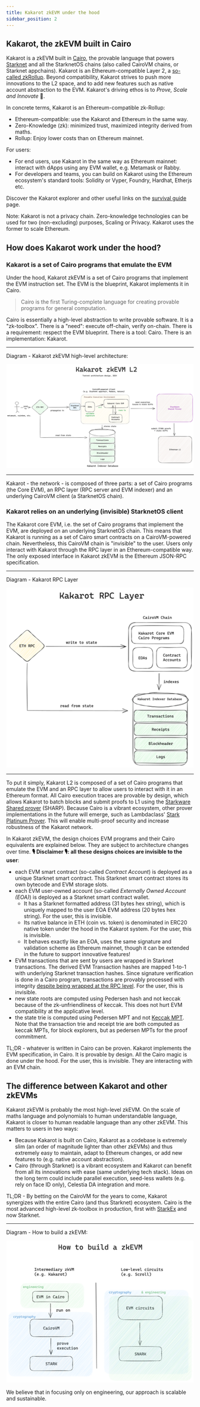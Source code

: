 ```yaml
---
title: Kakarot zkEVM under the hood
sidebar_position: 2
---
```


## Kakarot, the zkEVM built in Cairo

Kakarot is a zkEVM built in [Cairo](https://www.cairo-lang.org/), the provable language that powers [Starknet](https://starkware.co/starknet/) and all the StarknetOS chains (also called CairoVM chains, or Starknet appchains). Kakarot is an Ethereum-compatible Layer 2, a [so-called zkRollup](https://ethereum.org/developers/docs/scaling/zk-rollups). Beyond compatibility, Kakarot strives to push more innovations to the L2 space, and to add new features such as native account abstraction to the EVM. Kakarot's driving ethos is to _Prove, Scale and Innovate_ 🥕.

In concrete terms,
Kakarot is an Ethereum-compatible zk-Rollup:

- Ethereum-compatible: use the Kakarot and Ethereum in the same way.
- Zero-Knowledge (zk): minimized trust, maximized integrity derived from maths.
- Rollup: Enjoy lower costs than on Ethereum mainnet.

For users:

- For end users, use Kakarot ìn the same way as Ethereum mainnet: interact with dApps using any EVM wallet, e.g. Metamask or Rabby.
- For developers and teams, you can build on Kakarot using the Ethereum ecosystem's standard tools: Solidity or Vyper, Foundry, Hardhat, Etherjs etc.

Discover the Kakarot explorer and other useful links on the [survival guide](survival-guide) page.

Note: Kakarot is not a privacy chain. Zero-knowledge technologies can be used for two (non-excluding) purposes, Scaling or Privacy. Kakarot uses the former to scale Ethereum.

## How does Kakarot work under the hood?

### Kakarot is a set of Cairo programs that emulate the EVM

Under the hood, Kakarot zkEVM is a set of Cairo programs that implement the EVM instruction set. The EVM is the blueprint, Kakarot implements it in Cairo.

> Cairo is the first Turing-complete language for creating provable programs for general computation.

Cairo is essentially a high-level abstraction to write provable software. It is a "zk-toolbox". There is a "need": execute off-chain, verify on-chain. There is a requirement: respect the EVM blueprint. There is a tool: Cairo. There is an implementation: Kakarot.

---

Diagram - Kakarot zkEVM high-level architecture:

![Kakarot zkEVM architecture diagram](../../static/diagrams/kakarot_zkevm.png)

---

Kakarot - the network - is composed of three parts: a set of Cairo programs (the Core EVM), an RPC layer (RPC server and EVM indexer) and an underlying CairoVM client (a StarknetOS chain).

### Kakarot relies on an underlying (invisible) StarknetOS client

The Kakarot core EVM, i.e. the set of Cairo programs that implement the EVM, are deployed on an underlying StarknetOS chain. This means that Kakarot is running as a set of Cairo smart contracts on a CairoVM-powered chain. Nevertheless, this CairoVM chain is "invisible" to the user. Users only interact with Kakarot through the RPC layer in an Ethereum-compatible way. The only exposed interface in Kakarot zkEVM is the Ethereum JSON-RPC specification.

---

Diagram - Kakarot RPC Layer

![Kakarot RPC Layer](../../static/diagrams/kakarot_rpc.png)

---

To put it simply, Kakarot L2 is composed of a set of Cairo programs that emulate the EVM and an RPC layer to allow users to interact with it in an Ethereum format. All Cairo execution traces are provable by design, which allows Kakarot to batch blocks and submit proofs to L1 using the [Starkware Shared prover](https://starkware.co/tech-stack/) (SHARP). Because Cairo is a vibrant ecosystem, other prover implementations in the future will emerge, such as Lambdaclass' [Stark Platinum Prover](https://github.com/lambdaclass/lambdaworks/tree/main/provers). This will enable multi-proof security and increase robustness of the Kakarot network.

In Kakarot zkEVM, the design choices EVM programs and their Cairo equivalents are explained below. They are subject to architecture changes over time. **🎙️ Disclaimer 🎙️: all these designs choices are invisible to the user**:

- each EVM smart contract (so-called _Contract Account_) is deployed as a unique Starknet smart contract. This Starknet smart contract stores its own bytecode and EVM storage slots.
- each EVM user-owned account (so-called _Externally Owned Account (EOA)_) is deployed as a Starknet smart contract wallet.
  - It has a Starknet formatted address (31 bytes hex string), which is uniquely mapped to the user EOA EVM address (20 bytes hex string). For the user, this is invisible.
  - Its native balance in ETH (coin vs. token) is denominated in ERC20 native token under the hood in the Kakarot system. For the user, this is invisible.
  - It behaves exactly like an EOA, uses the same signature and validation scheme as Ethereum mainnet, though it can be extended in the future to support innovative features!
- EVM transactions that are sent by users are wrapped in Starknet transactions. The derived EVM Transaction hashes are mapped 1-to-1 with underlying Starknet transaction hashes. Since signature verification is done in a Cairo program, transactions are provably processed with integrity [despite being wrapped at the RPC level](https://github.com/kkrt-labs/kakarot-rpc/blob/bcadfc9b38ac934f73832b3a3485c15f08d66218/src/eth_rpc/servers/eth_rpc.rs#L236). For the user, this is invisible.
- new state roots are computed using Pedersen hash and not keccak because of the zk-unfriendliness of keccak. This does not hurt EVM compatibility at the applicative level.
- the state trie is computed using Pedersen MPT and not [Keccak MPT](https://ethereum.org/developers/docs/data-structures-and-encoding/patricia-merkle-trie). Note that the transaction trie and receipt trie are both computed as keccak MPTs, for block explorers, but as pedersen MPTs for the proof commitment.

TL;DR - whatever is written in Cairo can be proven. Kakarot implements the EVM specification, in Cairo. It is provable by design. All the Cairo magic is done under the hood. For the user, this is invisible. They are interacting with an EVM chain.

## The difference between Kakarot and other zkEVMs

Kakarot zkEVM is probably the most high-level zkEVM. On the scale of maths language and polynomials to human understandable language, Kakarot is closer to human readable language than any other zkEVM. This matters to users in two ways:

- Because Kakarot is built on Cairo, Kakarot as a codebase is extremely slim (an order of magnitude lighter than other zkEVMs) and thus extremely easy to maintain, adapt to Ethereum changes, or add new features to (e.g. native account abstraction).
- Cairo (through Starknet) is a vibrant ecosystem and Kakarot can benefit from all its innovations with ease (same underlying tech stack). Ideas on the long term could include parallel execution, seed-less wallets (e.g. rely on face ID only), Celestia DA integration and more.

TL;DR - By betting on the CairoVM for the years to come, Kakarot synergizes with the entire Cairo (and thus Starknet) ecosystem. Cairo is the most advanced high-level zk-toolbox in production, first with [StarkEx](https://www.theblock.co/post/237064/starkex-layer-2-records-1-trillion-in-on-chain-trading-volume-since-june-2020) and now Starknet.

---

Diagram - How to build a zkEVM:

![Different ways to build a zkEVM: low-level circuits or intermediary zkVM](../../static/diagrams/how_to_build_a_zkevm.png)

We believe that in focusing only on engineering, our approach is scalable and sustainable.

<!-- For information unrelated to documentation effort, link to external URLs to decrease the area to maintain: docs should contain doc-related content, and for other content (e.g. how did Kakarot start, what is the roadmap, etc.), use other media -->
